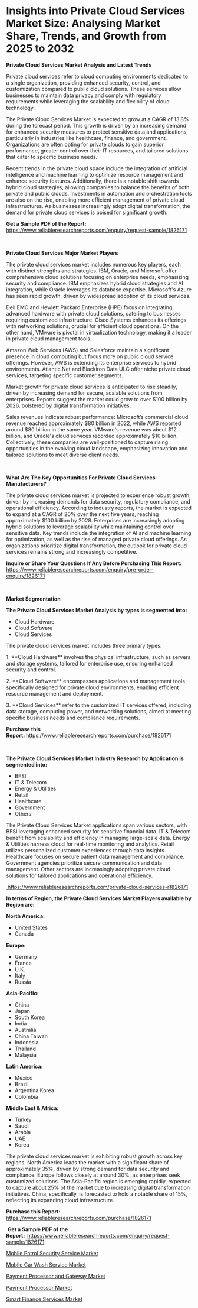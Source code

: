 <p><h1>Insights into Private Cloud Services Market Size: Analysing Market Share, Trends, and Growth from 2025 to 2032</h1></p><p><strong>Private Cloud Services Market Analysis and Latest Trends</strong></p>
<p><p>Private cloud services refer to cloud computing environments dedicated to a single organization, providing enhanced security, control, and customization compared to public cloud solutions. These services allow businesses to maintain data privacy and comply with regulatory requirements while leveraging the scalability and flexibility of cloud technology.</p><p>The Private Cloud Services Market is expected to grow at a CAGR of 13.8% during the forecast period. This growth is driven by an increasing demand for enhanced security measures to protect sensitive data and applications, particularly in industries like healthcare, finance, and government. Organizations are often opting for private clouds to gain superior performance, greater control over their IT resources, and tailored solutions that cater to specific business needs.</p><p>Recent trends in the private cloud space include the integration of artificial intelligence and machine learning to optimize resource management and enhance security features. Additionally, there is a notable shift towards hybrid cloud strategies, allowing companies to balance the benefits of both private and public clouds. Investments in automation and orchestration tools are also on the rise, enabling more efficient management of private cloud infrastructures. As businesses increasingly adopt digital transformation, the demand for private cloud services is poised for significant growth.</p></p>
<p><strong>Get a Sample PDF of the Report:&nbsp;</strong> <a href="https://www.reliableresearchreports.com/enquiry/request-sample/1826171?utm_campaign=36&utm_medium=2&utm_source=Github&utm_content=ia&utm_term=09032025&utm_id=private-cloud-services">https://www.reliableresearchreports.com/enquiry/request-sample/1826171</a></p>
<p>&nbsp;</p>
<p><strong>Private Cloud Services Major Market Players</strong></p>
<p><p>The private cloud services market includes numerous key players, each with distinct strengths and strategies. IBM, Oracle, and Microsoft offer comprehensive cloud solutions focusing on enterprise needs, emphasizing security and compliance. IBM emphasizes hybrid cloud strategies and AI integration, while Oracle leverages its database expertise. Microsoft's Azure has seen rapid growth, driven by widespread adoption of its cloud services.</p><p>Dell EMC and Hewlett Packard Enterprise (HPE) focus on integrating advanced hardware with private cloud solutions, catering to businesses requiring customized infrastructure. Cisco Systems enhances its offerings with networking solutions, crucial for efficient cloud operations. On the other hand, VMware is pivotal in virtualization technology, making it a leader in private cloud management tools.</p><p>Amazon Web Services (AWS) and Salesforce maintain a significant presence in cloud computing but focus more on public cloud service offerings. However, AWS is extending its enterprise services to hybrid environments. Atlantic.Net and Blackiron Data ULC offer niche private cloud services, targeting specific customer segments.</p><p>Market growth for private cloud services is anticipated to rise steadily, driven by increasing demand for secure, scalable solutions from enterprises. Reports suggest the market could grow to over $100 billion by 2026, bolstered by digital transformation initiatives.</p><p>Sales revenues indicate robust performance: Microsoft’s commercial cloud revenue reached approximately $80 billion in 2022, while AWS reported around $80 billion in the same year. VMware's revenue was about $12 billion, and Oracle's cloud services recorded approximately $10 billion. Collectively, these companies are well-positioned to capture rising opportunities in the evolving cloud landscape, emphasizing innovation and tailored solutions to meet diverse client needs.</p></p>
<p>&nbsp;</p>
<p><strong>What Are The Key Opportunities For Private Cloud Services Manufacturers?</strong></p>
<p><p>The private cloud services market is projected to experience robust growth, driven by increasing demands for data security, regulatory compliance, and operational efficiency. According to industry reports, the market is expected to expand at a CAGR of 20% over the next five years, reaching approximately $100 billion by 2028. Enterprises are increasingly adopting hybrid solutions to leverage scalability while maintaining control over sensitive data. Key trends include the integration of AI and machine learning for optimization, as well as the rise of managed private cloud offerings. As organizations prioritize digital transformation, the outlook for private cloud services remains strong and increasingly competitive.</p></p>
<p><strong>Inquire or Share Your Questions If Any Before Purchasing This Report:</strong> <a href="https://www.reliableresearchreports.com/enquiry/pre-order-enquiry/1826171?utm_campaign=36&utm_medium=2&utm_source=Github&utm_content=ia&utm_term=09032025&utm_id=private-cloud-services">https://www.reliableresearchreports.com/enquiry/pre-order-enquiry/1826171</a></p>
<p>&nbsp;</p>
<p><strong>Market Segmentation</strong></p>
<p><strong>The Private Cloud Services Market Analysis by types is segmented into:</strong></p>
<p><ul><li>Cloud Hardware</li><li>Cloud Software</li><li>Cloud Services</li></ul></p>
<p><p>The private cloud services market includes three primary types: </p><p>1. **Cloud Hardware** involves the physical infrastructure, such as servers and storage systems, tailored for enterprise use, ensuring enhanced security and control. </p><p>2. **Cloud Software** encompasses applications and management tools specifically designed for private cloud environments, enabling efficient resource management and deployment. </p><p>3. **Cloud Services** refer to the customized IT services offered, including data storage, computing power, and networking solutions, aimed at meeting specific business needs and compliance requirements.</p></p>
<p><strong>Purchase this Report:&nbsp;</strong><a href="https://www.reliableresearchreports.com/purchase/1826171?utm_campaign=36&utm_medium=2&utm_source=Github&utm_content=ia&utm_term=09032025&utm_id=private-cloud-services">https://www.reliableresearchreports.com/purchase/1826171</a></p>
<p>&nbsp;</p>
<p><strong>The Private Cloud Services Market Industry Research by Application is segmented into:</strong></p>
<p><ul><li>BFSI</li><li>IT & Telecom</li><li>Energy & Utilities</li><li>Retail</li><li>Healthcare</li><li>Government</li><li>Others</li></ul></p>
<p><p>The Private Cloud Services Market applications span various sectors, with BFSI leveraging enhanced security for sensitive financial data. IT & Telecom benefit from scalability and efficiency in managing large-scale data. Energy & Utilities harness cloud for real-time monitoring and analytics. Retail utilizes personalized customer experiences through data insights. Healthcare focuses on secure patient data management and compliance. Government agencies prioritize secure communication and data management. Other sectors are increasingly adopting private cloud solutions for tailored applications and operational efficiency.</p></p>
<p><a href="https://www.reliableresearchreports.com/private-cloud-services-r1826171?utm_campaign=36&utm_medium=2&utm_source=Github&utm_content=ia&utm_term=09032025&utm_id=private-cloud-services">&nbsp;https://www.reliableresearchreports.com/private-cloud-services-r1826171</a></p>
<p><strong>In terms of Region, the Private Cloud Services Market Players available by Region are:</strong></p>
<p>
    <p> <strong> North America: </strong>
        <ul>
            <li>United States</li>
            <li>Canada</li>
        </ul>
        </p> 
    <p> <strong> Europe: </strong>
        <ul>
            <li>Germany</li>
            <li>France</li>
            <li>U.K.</li>
            <li>Italy</li>
            <li>Russia</li>
        </ul>
        </p> 
    <p> <strong> Asia-Pacific: </strong>
        <ul>
            <li>China</li>
            <li>Japan</li>
            <li>South Korea</li>
            <li>India</li>
            <li>Australia</li>
            <li>China Taiwan</li>
            <li>Indonesia</li>
            <li>Thailand</li>
            <li>Malaysia</li>
        </ul>
        </p> 
    <p> <strong> Latin America: </strong>
        <ul>
            <li>Mexico</li>
            <li>Brazil</li>
            <li>Argentina Korea</li>
            <li>Colombia</li>
        </ul>
        </p> 
    <p> <strong> Middle East & Africa: </strong>
        <ul>
            <li>Turkey</li>
            <li>Saudi</li>
            <li>Arabia</li>
            <li>UAE</li>
            <li>Korea</li>
        </ul>
    </p>
    </p>
<p><p>The private cloud services market is exhibiting robust growth across key regions. North America leads the market with a significant share of approximately 35%, driven by strong demand for data security and compliance. Europe follows closely at around 30%, as enterprises seek customized solutions. The Asia-Pacific region is emerging rapidly, expected to capture about 25% of the market due to increasing digital transformation initiatives. China, specifically, is forecasted to hold a notable share of 15%, reflecting its expanding cloud infrastructure.</p></p>
<p><strong>Purchase this Report: </strong><a href="https://www.reliableresearchreports.com/purchase/1826171?utm_campaign=36&utm_medium=2&utm_source=Github&utm_content=ia&utm_term=09032025&utm_id=private-cloud-services">https://www.reliableresearchreports.com/purchase/1826171</a></p>
<p>&nbsp;<strong>Get a Sample PDF of the Report:&nbsp;&nbsp;</strong><a href="https://www.reliableresearchreports.com/enquiry/request-sample/1826171?utm_campaign=36&utm_medium=2&utm_source=Github&utm_content=ia&utm_term=09032025&utm_id=private-cloud-services">https://www.reliableresearchreports.com/enquiry/request-sample/1826171</a></p>
<p><strong></strong></p>
<p><p><a href="https://github.com/boudykodumi/Market-Research-Report-List-1/blob/main/mobile-patrol-security-service-market.md?utm_campaign=36&utm_medium=2&utm_source=Github&utm_content=ia&utm_term=09032025&utm_id=private-cloud-services">Mobile Patrol Security Service Market</a></p><p><a href="https://github.com/vsiljgestel/Market-Research-Report-List-1/blob/main/mobile-car-wash-service-market.md?utm_campaign=36&utm_medium=2&utm_source=Github&utm_content=ia&utm_term=09032025&utm_id=private-cloud-services">Mobile Car Wash Service Market</a></p><p><a href="https://github.com/belhejmawoue/Market-Research-Report-List-1/blob/main/payment-processor-and-gateway-market.md?utm_campaign=36&utm_medium=2&utm_source=Github&utm_content=ia&utm_term=09032025&utm_id=private-cloud-services">Payment Processor and Gateway Market</a></p><p><a href="https://github.com/kalsirollija/Market-Research-Report-List-1/blob/main/payment-processor-market.md?utm_campaign=36&utm_medium=2&utm_source=Github&utm_content=ia&utm_term=09032025&utm_id=private-cloud-services">Payment Processor Market</a></p><p><a href="https://github.com/aiamekar/Market-Research-Report-List-1/blob/main/smart-finance-services-market.md?utm_campaign=36&utm_medium=2&utm_source=Github&utm_content=ia&utm_term=09032025&utm_id=private-cloud-services">Smart Finance Services Market</a></p></p>